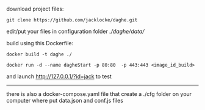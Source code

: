 download project files:

`git clone https://github.com/jacklocke/daghe.git`

edit/put your files in configuration folder *./daghe/data/*

build using this Dockerfile:

    docker build -t daghe ./
    
    docker run -d --name dagheStart -p 80:80  -p 443:443 <image_id_build>
    
    

and launch http://127.0.0.1/?id=jack to test


-----

there is also a docker-compose.yaml file that create a ./cfg folder on your computer where put data.json and conf.js files